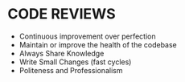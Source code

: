 # CODE REVIEWS

* Continuous improvement over perfection
* Maintain or improve the health of the codebase
* Always Share Knowledge
* Write Small Changes (fast cycles)
* Politeness and Professionalism
